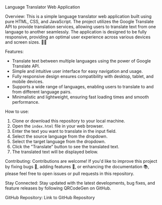 Language Translator Web Application 

Overview: 
This is a simple language translator web application built using pure HTML, CSS, and JavaScript. The project utilizes the Google Translate API to provide translation services, allowing users to translate text from one language to another seamlessly. The application is designed to be fully responsive, providing an optimal user experience across various devices and screen sizes. 📝🌐

Features: 
- Translate text between multiple languages using the power of Google Translate API.
- Simple and intuitive user interface for easy navigation and usage.
- Fully responsive design ensures compatibility with desktop, tablet, and mobile devices.
- Supports a wide range of languages, enabling users to translate to and from different language pairs.
- Minimalistic and lightweight, ensuring fast loading times and smooth performance.

How to use: 
1. Clone or download this repository to your local machine.
2. Open the `index.html` file in your web browser.
3. Enter the text you want to translate in the input field.
4. Select the source language from the dropdown.
5. Select the target language from the dropdown.
6. Click the "Translate" button to see the translated text.
7. The translated text will be displayed below.

Contributing: 
Contributions are welcome! If you'd like to improve this project by fixing bugs 🐞, adding features 🚀, or enhancing the documentation 📚, please feel free to open issues or pull requests in this repository.

Stay Connected: 
Stay updated with the latest developments, bug fixes, and feature releases by following QRCodeGen on GitHub.

GitHub Repository: Link to GitHub Repository
